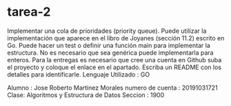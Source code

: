 # tarea-2
Implementar una cola de prioridades (priority queue). Puede utilizar la implementación que aparece en el libro de Joyanes (sección 11.2) escrito en Go. Puede hacer un test o definir una función main para implementar la estructura. No es necesario que sea genérica puede implementarla para enteros.  Para la entregas es necesario que cree una cuenta en Github suba el proyecto y coloque el enlace en el apartado. Escriba un README con los detalles para identificarle.
Lenguaje Utilizado : GO

Alumno : Jose Roberto Martinez Morales
numero de cuenta : 20191031721
Clase: Algoritmos y Estructura de Datos
Seccion : 1900
